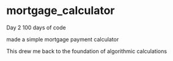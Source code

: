 # mortgage_calculator

Day 2
100 days of code

made a simple mortgage payment calculator

This drew me back to the foundation of algorithmic calculations

